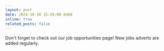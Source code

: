```yaml
---
layout: post
date: 2024-10-30 15:59:00-0400
inline: true
related_posts: false
---
```


Don't forget to check out our job opportunities page! New jobs adverts are added regularly.
